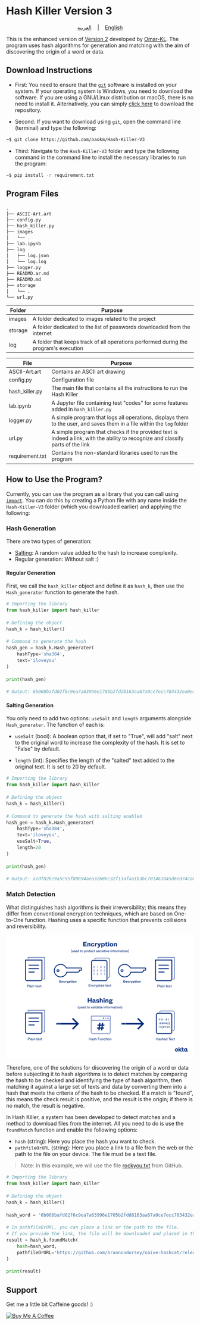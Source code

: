 # Hash Killer Version 3

<p align="center">
  <a href="https://github.com/oaokm/Hash-Killer-V3/blob/main/READMD.ar.md">العربية</a>
  &nbsp;&nbsp;&nbsp;|&nbsp;&nbsp;&nbsp;
  <a href="https://github.com/oaokm/Hash-Killer-V3/blob/main/README.md">English</a>
</p>

This is the enhanced version of [Version 2](https://github.com/Omar-KL/Hash_Killer.V2) developed by [Omar-KL](https://github.com/Omar-KL). The program uses hash algorithms for generation and matching with the aim of discovering the origin of a word or data.

## Download Instructions

* First: You need to ensure that the [`git`](https://git-scm.com/downloads) software is installed on your system. If your operating system is Windows, you need to download the software. If you are using a GNU/Linux distribution or macOS, there is no need to install it. Alternatively, you can simply [click here](https://github.com/oaokm/Hash-Killer-V3/archive/refs/heads/main.zip) to download the repository.

* Second: If you want to download using `git`, open the command line (terminal) and type the following:

```sh
~$ git clone https://github.com/oaokm/Hash-Killer-V3
```

* Third: Navigate to the `Hash-Killer-V3` folder and type the following command in the command line to install the necessary libraries to run the program:

```sh
~$ pip install -r requirement.txt
```

## Program Files

```
.
├── ASCII-Art.art
├── config.py
├── hash_killer.py
├── images
│   └── .
├── lab.ipynb
├── log
│   ├── log.json
│   └── log.log
├── logger.py
├── READMD.ar.md
├── READMD.md
├── storage
│   └── .
└── url.py
```

| Folder | Purpose |
| ------ | ------ |
| images | A folder dedicated to images related to the project |
| storage | A folder dedicated to the list of passwords downloaded from the internet |
| log | A folder that keeps track of all operations performed during the program's execution |

| File | Purpose |
| ------ | ------ |
| ASCII-Art.art | Contains an ASCII art drawing |
| config.py | Configuration file |
| hash_killer.py | The main file that contains all the instructions to run the Hash Killer |
| lab.ipynb | A Jupyter file containing test "codes" for some features added in `hash_killer.py` |
| logger.py | A simple program that logs all operations, displays them to the user, and saves them in a file within the `log` folder |
| url.py | A simple program that checks if the provided text is indeed a link, with the ability to recognize and classify parts of the link |
| requirement.txt | Contains the non-standard libraries used to run the program |

## How to Use the Program?

Currently, you can use the program as a library that you can call using [`import`](https://docs.python.org/3/reference/import.html). You can do this by creating a Python file with any name inside the `Hash-Killer-V3` folder (which you downloaded earlier) and applying the following:

### Hash Generation
There are two types of generation:

* [Salting](https://en.wikipedia.org/wiki/Salt_%28cryptography%29): A random value added to the hash to increase complexity.
* Regular generation: Without salt :)

#### Regular Generation

First, we call the `hash_killer` object and define it as `hash_k`, then use the `Hash_generater` function to generate the hash.

```py
# Importing the library
from hash_killer import hash_killer

# Defining the object
hash_k = hash_killer()

# Command to generate the hash  
hash_gen = hash_k.Hash_generater(
    hashType='sha384', 
    text='iloveyou'
)

print(hash_gen)

# Output: 6b008bafd02f6c9ea7a63996e1705b2fdd8163aa67a0ce7ecc783432ea0eac1a6a43340855b89fb5cbb8508065ff1ac7
```

#### Salting Generation

You only need to add two options: `useSalt` and `length` arguments alongside `Hash_generater`.
The function of each is:

* `useSalt` (bool): A boolean option that, if set to "True", will add "salt" next to the original word to increase the complexity of the hash. It is set to "False" by default.

* `length` (int): Specifies the length of the "salted" text added to the original text. It is set to 20 by default.

```py
# Importing the library
from hash_killer import hash_killer

# Defining the object
hash_k = hash_killer()

# Command to generate the hash with salting enabled
hash_gen = hash_k.Hash_generater(
    hashType='sha384', 
    text='iloveyou',
    useSalt=True,
    length=20
)

print(hash_gen)

# Output: a1df82bc9a5c95f80694aea32686c32f13afaa1b3bc701461045d6ed74ca87745a9db80ae971813be81edde29203ae6b
```

### Match Detection
What distinguishes hash algorithms is their irreversibility; this means they differ from conventional encryption techniques, which are based on One-to-One function. Hashing uses a specific function that prevents collisions and reversibility.

![hashing-vs-encryption](https://github.com/oaokm/Hash-Killer-V3/blob/main/images/hashing-vs-encryption.png?raw=true)

Therefore, one of the solutions for discovering the origin of a word or data before subjecting it to hash algorithms is to detect matches by comparing the hash to be checked and identifying the type of hash algorithm, then matching it against a large set of texts and data by converting them into a hash that meets the criteria of the hash to be checked. If a match is "found", this means the check result is positive, and the result is the origin; if there is no match, the result is negative.

In Hash Killer, a system has been developed to detect matches and a method to download files from the internet. All you need to do is use the `foundMatch` function and enable the following options:

* `hash` (string): Here you place the hash you want to check.
* `pathfileOrURL` (string): Here you place a link to a file from the web or the path to the file on your device. The file must be a text file.

> Note: In this example, we will use the file [rockyou.txt](https://github.com/brannondorsey/naive-hashcat/releases/download/data/rockyou.txt) from GitHub.

```py
# Importing the library
from hash_killer import hash_killer

# Defining the object
hash_k = hash_killer()

hash_word = '6b008bafd02f6c9ea7a63996e1705b2fdd8163aa67a0ce7ecc783432ea0eac1a6a43340855b89fb5cbb8508065ff1ac7'

# In pathfileOrURL, you can place a link or the path to the file.
# If you provide the link, the file will be downloaded and placed in the `./storage` folder.
result = hash_k.foundMatch(
    hash=hash_word,
    pathfileOrURL='https://github.com/brannondorsey/naive-hashcat/releases/download/data/rockyou.txt'
)

print(result)
```

## Support
Get me a little bit Caffeine goods! :)

<a href="https://www.buymeacoffee.com/oaokm" target="_blank"><img src="https://cdn.buymeacoffee.com/buttons/v2/default-yellow.png" alt="Buy Me A Coffee" style="height: 60px !important;width: 217px !important;" ></a>

